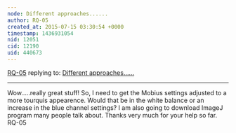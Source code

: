 ```yaml
---
node: Different approaches......
author: RQ-05
created_at: 2015-07-15 03:30:54 +0000
timestamp: 1436931054
nid: 12051
cid: 12190
uid: 440673
---
```




[RQ-05](../profile/RQ-05) replying to: [Different approaches......](../notes/RQ-05/07-11-2015/different-approaches)

----
Wow.....really great stuff! So, I need to get the Mobius settings adjusted to a more tourquis appearence. Would that be in the white balance or an increase in the blue channel settings? I am also going to download ImageJ program many people talk about.
Thanks very much for your help so far.
RQ-05